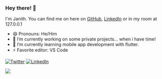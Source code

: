 ### Hey there! 👋

I'm Janith. You can find me on here on [GitHub](https://github.com/Janith96), [LinkedIn](https://www.linkedin.com/in/janithudayanga/) or in my room at 127.0.0.1 

- 😄 Pronouns: He/Him
- 🔭 I’m currently working on some private projects... when i have time!
- 🌱 I’m currently learning mobile app development with flutter. 
- ⚡ Favorite editor: VS Code


[![Twitter](https://img.shields.io/badge/janith_96.svg?&style=flat-square&logo=Twitter&logoColor=white)](https://twitter.com/janith_96) [![LinkedIn](https://img.shields.io/badge/Janith%20Udayanga-%230e76a8?style=flat&logo=linkedin)](https://www.linkedin.com/in/janithudayanga/)

<div><img align="center" src="https://github-readme-stats.vercel.app/api/top-langs/?username=andypiper&layout=compact" /></div>


<!--
**Janith96/Janith96** is a ✨ _special_ ✨ repository because its `README.md` (this file) appears on your GitHub profile.

Here are some ideas to get you started:

- 🔭 I’m currently working on ...
- 🌱 I’m currently learning ...
- 👯 I’m looking to collaborate on ...
- 🤔 I’m looking for help with ...
- 💬 Ask me about ...
- 📫 How to reach me: ...
- 😄 Pronouns: ...
- ⚡ Fun fact: ...
-->
